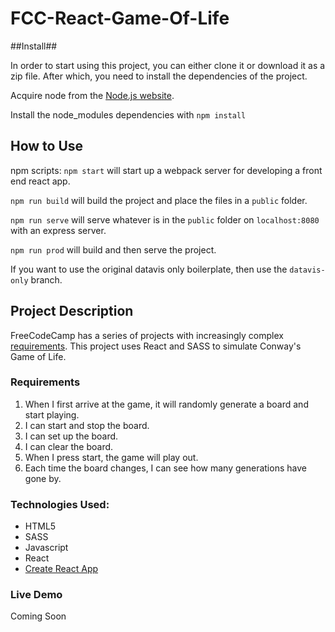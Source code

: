 # FCC-React-Game-Of-Life

##Install##

In order to start using this project, you can either clone it or download it as
a zip file. After which, you need to install the dependencies of the project.

Acquire node from the [Node.js website](https://nodejs.com/en/).

Install the node_modules dependencies with `npm install`

## How to Use

npm scripts:
`npm start` will start up a webpack server for developing a front end react app.

`npm run build` will build the project and place the files in a `public` folder.

`npm run serve` will serve whatever is in the `public` folder on `localhost:8080` with an express server.

`npm run prod` will build and then serve the project.

If you want to use the original datavis only boilerplate, then use the `datavis-only` branch.

## Project Description

FreeCodeCamp has a series of projects with increasingly complex [requirements](https://www.freecodecamp.com/challenges/build-the-game-of-life).
This project uses React and SASS to simulate Conway's Game of Life.

### Requirements
1. When I first arrive at the game, it will randomly generate a board and start playing.
2. I can start and stop the board.
3. I can set up the board.
4. I can clear the board.
5. When I press start, the game will play out.
6. Each time the board changes, I can see how many generations have gone by.

### Technologies Used:
+ HTML5
+ SASS
+ Javascript
+ React
+ [Create React App](https://facebook.github.io/react/blog/2016/07/22/create-apps-with-no-configuration.html)

### Live Demo
Coming Soon
